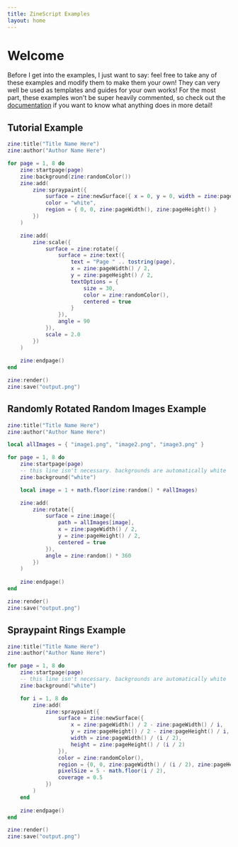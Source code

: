 ```yaml
---
title: ZineScript Examples
layout: home
---
```


# Welcome

Before I get into the examples, I just want to say: feel free to take any of these examples and modify them to make them your own! They can very well be used as templates and guides for your own works! For the most part, these examples won't be super heavily commented, so check out the [documentation](../documentation/) if you want to know what anything does in more detail!

## Tutorial Example

```lua
zine:title("Title Name Here")
zine:author("Author Name Here")

for page = 1, 8 do
    zine:startpage(page)
    zine:background(zine:randomColor())
    zine:add(
        zine:spraypaint({
            surface = zine:newSurface({ x = 0, y = 0, width = zine:pageWidth(), height = zine:pageHeight() }),
            color = "white",
            region = { 0, 0, zine:pageWidth(), zine:pageHeight() }
        })
    )

    zine:add(
        zine:scale({
            surface = zine:rotate({
                surface = zine:text({
                    text = "Page " .. tostring(page),
                    x = zine:pageWidth() / 2,
                    y = zine:pageHeight() / 2,
                    textOptions = {
                        size = 30,
                        color = zine:randomColor(),
                        centered = true
                    }
                }),
                angle = 90
            }),
            scale = 2.0
        })
    )
    
    zine:endpage()
end

zine:render()
zine:save("output.png")
```

## Randomly Rotated Random Images Example

```lua
zine:title("Title Name Here")
zine:author("Author Name Here")

local allImages = { "image1.png", "image2.png", "image3.png" }

for page = 1, 8 do
    zine:startpage(page)
    -- this line isn't necessary. backgrounds are automatically white
    zine:background("white")

    local image = 1 + math.floor(zine:random() * #allImages)

    zine:add(
        zine:rotate({
            surface = zine:image({
                path = allImages[image],
                x = zine:pageWidth() / 2,
                y = zine:pageHeight() / 2,
                centered = true
            }),
            angle = zine:random() * 360
        })
    )
    
    zine:endpage()
end

zine:render()
zine:save("output.png")
```

## Spraypaint Rings Example

```lua
zine:title("Title Name Here")
zine:author("Author Name Here")

for page = 1, 8 do
    zine:startpage(page)
    -- this line isn't necessary. backgrounds are automatically white
    zine:background("white")

    for i = 1, 8 do
        zine:add(
            zine:spraypaint({
                surface = zine:newSurface({
                    x = zine:pageWidth() / 2 - zine:pageWidth() / i,
                    y = zine:pageHeight() / 2 - zine:pageHeight() / i,
                    width = zine:pageWidth() / (i / 2),
                    height = zine:pageHeight() / (i / 2)
                }),
                color = zine:randomColor(),
                region = {0, 0, zine:pageWidth() / (i / 2), zine:pageHeight() / (i / 2)},
                pixelSize = 5 - math.floor(i / 2),
                coverage = 0.5
            })
        )
    end
    
    zine:endpage()
end

zine:render()
zine:save("output.png")
```